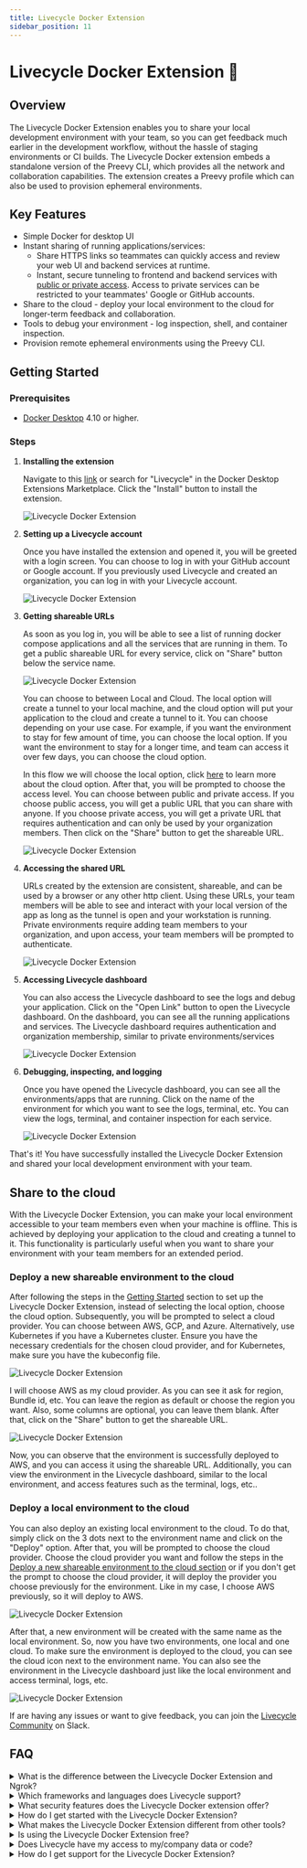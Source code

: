 ```yaml
---
title: Livecycle Docker Extension
sidebar_position: 11
---
```


# Livecycle Docker Extension 🐳

## Overview

The Livecycle Docker Extension enables you to share your local development environment with your team, so you can get feedback much earlier in the development workflow, without the hassle of staging environments or CI builds.
The Livecycle Docker extension embeds a standalone version of the Preevy CLI, which provides all the network and collaboration capabilities. The extension creates a Preevy profile which can also be used to provision ephemeral environments.  

## Key Features

- Simple Docker for desktop UI
- Instant sharing of running applications/services:
  - Share HTTPS links so teammates can quickly access and review your web UI and backend services at runtime.
  - Instant, secure tunneling to frontend and backend services with [public or private access](https://preevy.dev/recipes/private-services). Access to private services can be restricted to your teammates' Google or GitHub accounts.
- Share to the cloud -  deploy your local environment to the cloud for longer-term feedback and collaboration.
- Tools to debug your environment - log inspection, shell, and container inspection.
- Provision remote ephemeral environments using the Preevy CLI.

## Getting Started

### Prerequisites

- [Docker Desktop](https://www.docker.com/products/docker-desktop) 4.10 or higher.

### Steps

1. **Installing the extension**

   Navigate to this [link](https://open.docker.com/extensions/marketplace?extensionId=livecycle/docker-extension) or search for "Livecycle" in the Docker Desktop Extensions Marketplace. Click the "Install" button to install the extension.

   ![Livecycle Docker Extension](https://github.com/livecycle/preevy/assets/51878265/e1960b89-0a9a-4641-8748-3e775555aa65)

2. **Setting up a Livecycle account**

   Once you have installed the extension and opened it, you will be greeted with a login screen. You can choose to log in with your GitHub account or Google account. If you previously used Livecycle and created an organization, you can log in with your Livecycle account.

   ![Livecycle Docker Extension](https://github.com/livecycle/preevy/assets/51878265/8f996b07-797f-4633-b11e-bfcf902b17ab)

3. **Getting shareable URLs**
   
   As soon as you log in, you will be able to see a list of running docker compose applications and all the services that are running in them. To get a public shareable URL for every service, click on "Share" button below the service name.

   ![Livecycle Docker Extension](https://github.com/livecycle/preevy/assets/51878265/54044c48-d204-4320-9f9d-b885e8294df2)

   You can choose to between Local and Cloud. The local option will create a tunnel to your local machine, and the cloud option will put your application to the cloud and create a tunnel to it. You can choose depending on your use case. For example, if you want the environment to stay for few amount of time, you can choose the local option. If you want the environment to stay for a longer time, and team can access it over few days, you can choose the cloud option.

   In this flow we will choose the local option, click [here](#Share-to-the-cloud) to learn more about the cloud option. After that, you will be prompted to choose the access level. You can choose between public and private access. If you choose public access, you will get a public URL that you can share with anyone. If you choose private access, you will get a private URL that requires authentication and can only be used by your organization members. Then click on the "Share" button to get the shareable URL.

   ![Livecycle Docker Extension](https://github.com/livecycle/preevy/assets/51878265/0cd6bd7a-2608-4253-b1b0-e0e6eca496dd)

4. **Accessing the shared URL**

   URLs created by the extension are consistent, shareable, and can be used by a browser or any other http client.
   Using these URLs, your team members will be able to see and interact with your local version of the app as long as the tunnel is open and your workstation is running.  
   Private environments require adding team members to your organization, and upon access, your team members will be prompted to authenticate.
   
   ![Livecycle Docker Extension](https://github.com/livecycle/preevy/assets/51878265/cc2d9c8f-35cd-4d71-a61b-0a4041786bec)

5. **Accessing Livecycle dashboard**

   You can also access the Livecycle dashboard to see the logs and debug your application. Click on the "Open Link" button to open the Livecycle dashboard. On the dashboard, you can see all the running applications and services.
   The Livecycle dashboard requires authentication and organization membership, similar to private environments/services 

   ![Livecycle Docker Extension](https://github.com/livecycle/preevy/assets/51878265/c94b28d6-debc-471b-9621-82c73dbc79fe)

6. **Debugging, inspecting, and logging**

   Once you have opened the Livecycle dashboard, you can see all the environments/apps that are running. Click on the name of the environment for which you want to see the logs, terminal, etc. You can view the logs, terminal, and container inspection for each service.

   ![Livecycle Docker Extension](https://github.com/livecycle/preevy/assets/51878265/04e00790-beaf-4f22-bd6e-ca7f497f5aaa)

That's it! You have successfully installed the Livecycle Docker Extension and shared your local development environment with your team.

## Share to the cloud

With the Livecycle Docker Extension, you can make your local environment accessible to your team members even when your machine is offline. This is achieved by deploying your application to the cloud and creating a tunnel to it. This functionality is particularly useful when you want to share your environment with your team members for an extended period.

### Deploy a new shareable environment to the cloud
   
After following the steps in the [Getting Started](#Getting-Started) section to set up the Livecycle Docker Extension, instead of selecting the local option, choose the cloud option. Subsequently, you will be prompted to select a cloud provider. You can choose between AWS, GCP, and Azure. Alternatively, use Kubernetes if you have a Kubernetes cluster. Ensure you have the necessary credentials for the chosen cloud provider, and for Kubernetes, make sure you have the kubeconfig file.

  ![Livecycle Docker Extension](https://github.com/livecycle/preevy/assets/51878265/e44b5071-4014-4a6e-b59a-23cefee77908)

  I will choose AWS as my cloud provider. As you can see it ask for region, Bundle id, etc. You can leave the region as default or choose the region you want. Also, some columns are optional, you can leave them blank. After that, click on the "Share" button to get the shareable URL.

   ![Livecycle Docker Extension](https://github.com/livecycle/preevy/assets/51878265/2ed52d3d-87ce-48eb-b4c8-1a0b1013144d)

Now, you can observe that the environment is successfully deployed to AWS, and you can access it using the shareable URL. Additionally, you can view the environment in the Livecycle dashboard, similar to the local environment, and access features such as the terminal, logs, etc..

### Deploy a local environment to the cloud

  You can also deploy an existing local environment to the cloud. To do that, simply click on the 3 dots next to the environment name and click on the "Deploy" option. After that, you will be prompted to choose the cloud provider. Choose the cloud provider you want and follow the steps in the [Deploy a new shareable environment to the cloud section](#Deploy-a-new-shareable-environment-to-the-cloud) or if you don't get the prompt to choose the cloud provider, it will deploy the provider you choose previously for the environment. Like in my case, I choose AWS previously, so it will deploy to AWS.

  ![Livecycle Docker Extension](https://github.com/Pradumnasaraf/candy/assets/51878265/b350d3a9-4e8c-4236-a28b-88cf4a7a95c5)

  After that, a new environment will be created with the same name as the local environment. So, now you have two environments, one local and one cloud. To make sure the environment is deployed to the cloud, you can see the cloud icon next to the environment name. You can also see the environment in the Livecycle dashboard just like the local environment and access terminal, logs, etc.

  ![Livecycle Docker Extension](https://github.com/Pradumnasaraf/candy/assets/51878265/a624018b-0261-46f6-94eb-b32fe1e019f7)

  If are having any issues or want to give feedback, you can join the [Livecycle Community](https://community.livecycle.io) on Slack.

## FAQ

<details>
  <summary>What is the difference between the Livecycle Docker Extension and Ngrok?</summary>

  The Livecycle Docker Extension is integrated with Docker and provides a smoother experience for Docker users.
  Consistent URLs, private environments, organizations, and Google/Github authentication are supported out of the box.
  The Livecycle dashboard provides debugging capabilities that include log inspection, shell access, and container inspection.
  Lastly, integration with the Preevy CLI allows you to create preview environments for Pull Requests - remote ephemeral environments that can be used when your development machine is offline.
</details>

<details>
  <summary>Which frameworks and languages does Livecycle support?</summary>

  Livecycle is language and framework agnostic. It works with anything that runs in a Docker container.
</details>

<details>
  <summary>What security features does the Livecycle Docker extension offer?</summary>

  The Livecycle Docker Extension uses a secure <a href="https://livecycle.io/blogs/preevy-proxy-service-2/" target="_blank">SSH tunnel</a> to expose your local development environment using Livecycle's tunnel server, which is only accessible using HTTPS.

  You can enable private URLs to restrict access to your environment.
</details>

<details>
  <summary>How do I get started with the Livecycle Docker Extension?</summary>

  You can get started with the Livecycle Docker Extension by following the steps in the Getting Started section of this document.
</details>

<details>
  <summary>What makes the Livecycle Docker Extension different from other tools?</summary>

  Livecycle Docker extension is integrated with the Preevy CLI and the Livecycle managed service.
  Using the Preevy CLI, you can provision remote ephemeral environments that can be used in addition to sharing local environments.
  This functionality can also be used in your CI pipeline to provision preview environments for Pull Requests.
  The Livecycle managed service adds additional layers of management, collaboration, review, and debugging on top of shared environments.
</details>

<details>
  <summary>Is using the Livecycle Docker Extension free?</summary>

  Yes, the Livecycle Docker Extension is free to use.
</details>

<details>
  <summary>Does Livecycle have my access to my/company data or code?</summary>

  No, Livecycle does not have access to your data or code. We just do tunneling. The building and running of your code is done on your machine or cloud.
</details>

<details>
  <summary>How do I get support for the Livecycle Docker Extension?</summary>

  Join the <a href="https://community.livecycle.io" target="_blank">Livecycle Community</a> on Slack to get support for the Livecycle Docker Extension.
</details>